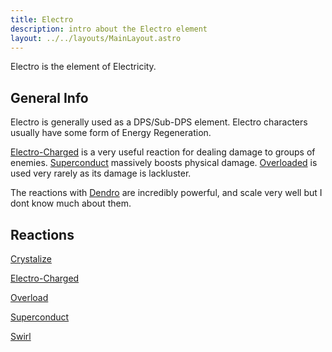 ```yaml
---
title: Electro
description: intro about the Electro element
layout: ../../layouts/MainLayout.astro
---
```

Electro is the element of Electricity.

## General Info
Electro is generally used as a DPS/Sub-DPS element. Electro characters usually have some form of Energy Regeneration.

[Electro-Charged](https://baanish.github.io/reaction-impact/en/electro-charged) is a very useful reaction for dealing damage to groups of enemies. [Superconduct](https://baanish.github.io/reaction-impact/en/superconduct) massively boosts physical damage. [Overloaded](https://baanish.github.io/reaction-impact/en/overloaded) is used very rarely as its damage is lackluster.

The reactions with [Dendro](https://baanish.github.io/reaction-impact/en/dendro) are incredibly powerful, and scale very well but I dont know much about them.
## Reactions

[Crystalize](https://baanish.github.io/reaction-impact/en/crystalize)

[Electro-Charged](https://baanish.github.io/reaction-impact/en/electrocharged)

[Overload](https://baanish.github.io/reaction-impact/en/overload)

[Superconduct](https://baanish.github.io/reaction-impact/en/superconduct)

[Swirl](https://baanish.github.io/reaction-impact/en/swirl)